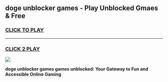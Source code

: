 
## doge unblocker games - Play Unblocked Gmaes & Free
<h3>
<a href="https://news.freeplayer.one?title=doge_unblocker_games&ref=23F">CLICK TO PLAY</a></h3>
<hr>

<h3>
<a href="https://news.freeplayer.one?title=doge_unblocker_games&ref=23F">CLICK 2 PLAY</a>
  
</h3>

<a href="https://news.freeplayer.one?title=doge_unblocker_games&ref=23F/"><img src="https://clearcache.store/games.png"></a>


**doge unblocker games games unblocked: Your Gateway to Fun and Accessible Online Gaming**
